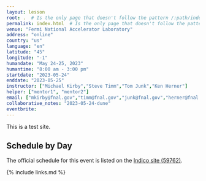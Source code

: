 ```yaml
---
layout: lesson
root: .  # Is the only page that doesn't follow the pattern /:path/index.html
permalink: index.html  # Is the only page that doesn't follow the pattern /:path/index.html
venue: "Fermi National Accelerator Laboratory"
address: "online"
country: "us"
language: "en"
latitude: "45"
longitude: "-1"
humandate: "May 24-25, 2023"
humantime: "8:00 am - 3:00 pm"
startdate: "2023-05-24"
enddate: "2023-05-25"
instructor: ["Michael Kirby","Steve Timm","Tom Junk","Ken Herner"]
helper: ["mentor1", "mentor2"]
email: ["mkirby@fnal.gov","timm@fnal.gov","junk@fnal.gov","herner@fnal.gov"]
collaborative_notes: "2023-05-24-dune"
eventbrite:
---
```


This is a test site. 

<h2 id="schedule">Schedule by Day</h2>

The official schedule for this event is listed on the [Indico site (59762)](https://indico.fnal.gov/event/59762/timetable/#20230524).

<!--{% include sc/schedule.html %}-->

<!--<center><img  alt="" src="fig/Schedule_computing_training_202105.png"/></center>-->

<!-- An [asynchronous session]({{site.baseurl}}/asynchronous/) is designed as later day acivities for the first two days of the workshop.-->

{% include links.md %}
